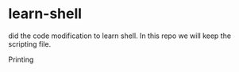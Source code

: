 # learn-shell

did the code modification to learn shell. In this repo we will keep the scripting file.

Printing